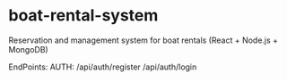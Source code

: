 # boat-rental-system
Reservation and management system for boat rentals (React + Node.js + MongoDB)

EndPoints:
AUTH:
/api/auth/register
/api/auth/login


